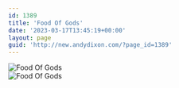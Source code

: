 ```yaml
---
id: 1389
title: 'Food Of Gods'
date: '2023-03-17T13:45:19+00:00'
layout: page
guid: 'http://new.andydixon.com/?page_id=1389'
---
```


![Food Of Gods](https://i0.wp.com/assets.g8x2.ldn.idrivee2-23.com/posters/Food%20Of%20Gods%2001.jpg?w=1200&ssl=1 "Food Of Gods")  
![Food Of Gods](https://i0.wp.com/assets.g8x2.ldn.idrivee2-23.com/posters/Food%20Of%20Gods%2002.jpg?w=1200&ssl=1 "Food Of Gods")